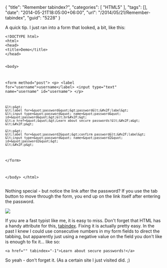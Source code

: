 {
	"title": "Remember tabindex?",
	"categories": [
		"HTML5"
	],
	"tags": [],
	"date": "2014-05-21T18:05:00+06:00",
	"url": "/2014/05/21/Remember-tabindex",
	"guid": "5228"
}

<p>
A quick tip. I just ran into a form that looked, a bit, like this:
</p>
<!--more-->
<pre><code class="language-markup">&lt;!DOCTYPE html&gt;
&lt;html&gt;
&lt;head&gt;
&lt;title&gt;Demo&lt;&#x2F;title&gt;
&lt;&#x2F;head&gt;

&lt;body&gt;

&lt;form method=&quot;post&quot;&gt;
	&lt;p&gt;
	&lt;label for=&quot;username&quot;&gt;username&lt;&#x2F;label&gt;
	&lt;input type=&quot;text&quot; name=&quot;username&quot; id=&quot;username&quot;&gt;
	&lt;&#x2F;p&gt;

	&lt;p&gt;
	&lt;label for=&quot;password&quot;&gt;password&lt;&#x2F;label&gt;
	&lt;input type=&quot;password&quot; name=&quot;password&quot; id=&quot;password&quot;&gt;&lt;br&#x2F;&gt;
	&lt;a href=&quot;&quot;&gt;Learn about secure passwords!&lt;&#x2F;a&gt;	
	&lt;&#x2F;p&gt;

	&lt;p&gt;
	&lt;label for=&quot;password2&quot;&gt;confirm password&lt;&#x2F;label&gt;
	&lt;input type=&quot;password&quot; name=&quot;password2&quot; id=&quot;password2&quot;&gt;
	&lt;&#x2F;p&gt;

&lt;&#x2F;form&gt;

&lt;&#x2F;body&gt;
&lt;&#x2F;html&gt;
</code></pre>

<p>
Nothing special - but notice the link after the password? If you use the tab button to move through the form, you end up on the link itself after entering the password.
</p>

<p>
<img src="http://www.raymondcamden.com/images/Demo.png" />
</p>

<p>
If you are a fast typist like me, it is easy to miss. Don't forget that HTML has a handy attribute for this, <a href="https://developer.mozilla.org/en-US/docs/Web/HTML/Global_attributes#tabindex">tabindex</a>. Fixing it is actually pretty easy. In the past I knew I could use consecutive numbers in my form fields to direct the tabbing, but apparently just using a negative value on the field you don't like is enough to fix it... like so:
</p>

<pre><code class="language-markup">&lt;a href=&quot;&quot; tabindex=&quot;-1&quot;&gt;Learn about secure passwords!&lt;&#x2F;a&gt;
</code></pre>

<p>
So yeah - don't forget it. (As a certain site I just visited did. ;)
</p>